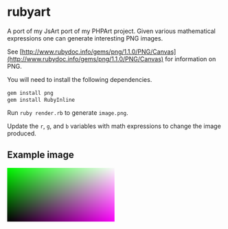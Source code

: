 rubyart
=======

A port of my JsArt port of my PHPArt project. Given various mathematical expressions one can generate interesting PNG images.

See [http://www.rubydoc.info/gems/png/1.1.0/PNG/Canvas](http://www.rubydoc.info/gems/png/1.1.0/PNG/Canvas) for information on PNG.

You will need to install the following dependencies.

    gem install png
    gem install RubyInline

Run `ruby render.rb` to generate `image.png`.

Update the `r`, `g`, and `b` variables with math expressions to change the image produced.

Example image
-------------
<a target="_blank" href="image.png"><img src="image.png" alt="sample rendered image" /></a>
